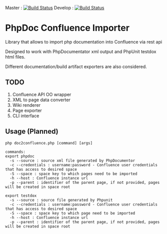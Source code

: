 Master : [![Build Status](https://travis-ci.org/Code-Mine-Development/PhpDoc-Confluence-Importer.svg?branch=master)](https://travis-ci.org/Code-Mine-Development/PhpDoc-Confluence-Importer)
Develop : [![Build Status](https://travis-ci.org/Code-Mine-Development/PhpDoc-Confluence-Importer.svg?branch=develop)](https://travis-ci.org/Code-Mine-Development/PhpDoc-Confluence-Importer)

# PhpDoc Confluence Importer

Library that allows to import php documentation into Confluence via rest api

Designed to work with PhpDocumentator xml output and PhpUnit testdox html files.

Different documentation/build artifact exporters are also considered. 

## TODO

1. Confluence API OO wrapper
2. XML to page data converter
3. Wiki renderer
4. Page exporter
5. CLI interface

## Usage (Planned)

```
php doc2confluence.php [command] [args]  

commands:
export phpdoc
  -s --source : source xml file generated by PhpDocumentor
  -c --credentials : username:password - Confluence user credentials that has access to desired space
  -S --space : space key to which pages need to be imported
  -h --host : Confluence instance url
  -p --parent : identifier of the parent page, if not provided, pages will be created in space root
  
export testdox
  -s --source : source file generated by Phpunit
  -c --credentials : username:password - Confluence user credentials that has access to desired space
  -S --space : space key to which page need to be imported
  -h --host : Confluence instance url
  -p --parent : identifier of the parent page, if not provided, pages will be created in space root

```
